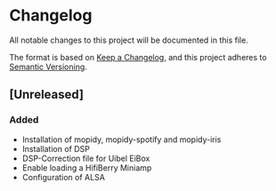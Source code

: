# Changelog

All notable changes to this project will be documented in this file.

The format is based on [Keep a Changelog](https://keepachangelog.com/en/1.0.0/),
and this project adheres to [Semantic Versioning](https://semver.org/spec/v2.0.0.html).

## [Unreleased]

### Added

- Installation of mopidy, mopidy-spotify and mopidy-iris
- Installation of DSP
- DSP-Correction file for Uibel EiBox
- Enable loading a HifiBerry Miniamp
- Configuration of ALSA
